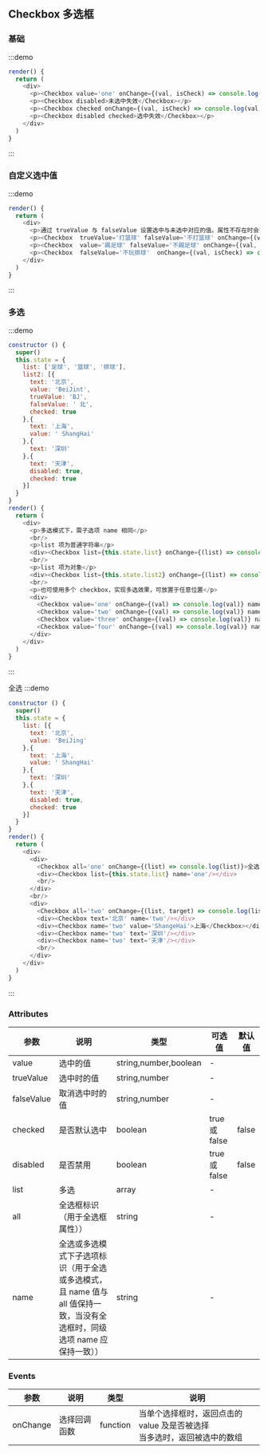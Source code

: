 ## Checkbox 多选框

### 基础

:::demo
```js
render() {
  return (
    <div>
      <p><Checkbox value='one' onChange={(val, isCheck) => console.log(val, isCheck)}>未选中项</Checkbox></p>
      <p><Checkbox disabled>未选中失效</Checkbox></p>
      <p><Checkbox checked onChange={(val, isCheck) => console.log(val, isCheck)}>选中项</Checkbox></p>
      <p><Checkbox disabled checked>选中失效</Checkbox></p>
    </div>
  )
}
```
:::

### 自定义选中值
:::demo
```js
render() {
  return (
    <div>
      <p>通过 trueValue 与 falseValue 设置选中与未选中对应的值。属性不存在时会查找 value 属性，value 属性不存在会返回文字内容。<br/>(优先级： trueValue | falseValue  > value > content)</p>
      <p><Checkbox  trueValue='打篮球' falseValue='不打篮球' onChange={(val, isCheck) => console.log(val, isCheck)}>篮球</Checkbox>--同时含有 trueValue 与 falseValue</p>
      <p><Checkbox  value='踢足球' falseValue='不踢足球' onChange={(val, isCheck) => console.log(val, isCheck)}>足球</Checkbox>--同时含有 value 与 falseValue</p>
      <p><Checkbox  falseValue='不玩排球'  onChange={(val, isCheck) => console.log(val, isCheck)}>排球</Checkbox>--只含有 falseValue</p>
    </div>
  )
}
```
:::

### 多选
:::demo
```js
constructor () {
  super()
  this.state = {
    list: ['足球', '篮球', '排球'],
    list2: [{
      text: '北京',
      value: 'BeiJint',
      trueValue: 'BJ',
      falseValue: ' 北',
      checked: true
    },{
      text: '上海',
      value: ' ShangHai'
    },{
      text: '深圳'
    },{
      text: '天津',
      disabled: true,
      checked: true
    }]
  }
}
render() {
  return (
    <div>
      <p>多选模式下，需子选项 name 相同</p>
      <br/>
      <p>list 项为普通字符串</p>
      <div><Checkbox list={this.state.list} onChange={(list) => console.log(list)} name="c1"/></div>
      <br/>
      <p>list 项为对象</p>
      <div><Checkbox list={this.state.list2} onChange={(list) => console.log(list)} name="c2"/></div>
      <br/>
      <p>也可使用多个 checkbox，实现多选效果，可放置于任意位置</p>
      <div>
        <Checkbox value='one' onChange={(val) => console.log(val)} name='c3'>苹果</Checkbox>
        <Checkbox value='two' onChange={(val) => console.log(val)} name='c3'>香蕉</Checkbox>
        <Checkbox value='three' onChange={(val) => console.log(val)} name='c3'>梨</Checkbox>
        <Checkbox value='four' onChange={(val) => console.log(val)} name='c3'>榴莲</Checkbox>
      </div>
    </div>
  )
}
```
:::

全选
:::demo
```js
constructor () {
  super()
  this.state = {
    list: [{
      text: '北京',
      value: 'BeiJing'
    },{
      text: '上海',
      value: ' ShangHai'
    },{
      text: '深圳'
    },{
      text: '天津',
      disabled: true,
      checked: true
    }]
  }
}
render() {
  return (
    <div>
      <div>
        <Checkbox all='one' onChange={(list) => console.log(list)}>全选</Checkbox>
        <div><Checkbox list={this.state.list} name='one'/></div>
        <br/>
      </div>
      <br/>
      <div>
        <Checkbox all='two' onChange={(list, target) => console.log(list, target)}> 全选</Checkbox> <span>(子选项可放置于任何位置，只需 name 相同)</span>
        <div><Checkbox text='北京' name='two'/></div>
        <div><Checkbox name='two' value='ShangeHai'>上海</Checkbox></div>
        <div><Checkbox name='two' text='深圳'/></div>
        <div><Checkbox name='two' text='天津'/></div>
        <br/>
      </div>
    </div>
  )
}
```
:::

### Attributes

| 参数       | 说明   |  类型  | 可选值 |默认值  |
| --------   | -----  | ----  |    ----  |   ----  |
| value |  选中的值  |  string,number,boolean   | - | |
| trueValue |  选中时的值  |  string,number   | - | |
| falseValue |  取消选中时的值  |  string,number   | - | |
| checked |   是否默认选中  |  boolean   | true 或 false | false |
| disabled |   是否禁用  |  boolean   | true 或 false | false |
|  list |   多选  |  array   | - |  |
|  all |   全选框标识（用于全选框属性））  |   string   | - |  |
|  name |   全选或多选模式下子选项标识（用于全选或多选模式，且 name 值与 all 值保持一致，当没有全选框时，同级选项 name 应保持一致））  |   string   | - |  |

### Events
| 参数       | 说明   |  类型  | 说明 |
| --------   | -----  | ----  |    ----  |
| onChange | 选择回调函数   |   function  | 当单个选择框时，返回点击的 value 及是否被选择<br/>当多选时，返回被选中的数组 | 
